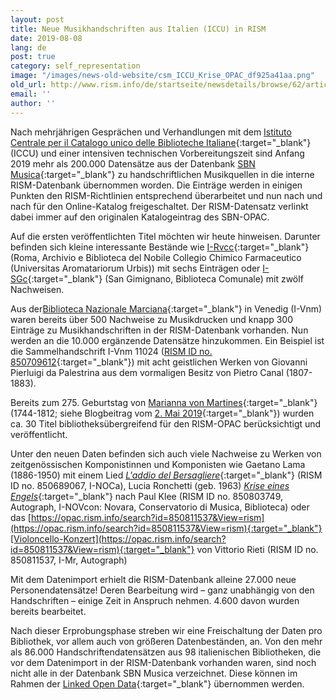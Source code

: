 ```yaml
---
layout: post
title: Neue Musikhandschriften aus Italien (ICCU) in RISM
date: 2019-08-08
lang: de
post: true
category: self_representation
image: "/images/news-old-website/csm_ICCU_Krise_OPAC_df925a41aa.png"
old_url: http://www.rism.info/de/startseite/newsdetails/browse/62/article/64/new-music-manuscripts-from-italy-iccu-in-rism.html
email: ''
author: ''
---
```



Nach mehrjährigen Gesprächen und Verhandlungen mit dem [Istituto Centrale per il Catalogo unico delle Biblioteche Italiane](https://www.iccu.sbn.it/it/){:target="_blank"} (ICCU) und einer intensiven technischen Vorbereitungszeit sind Anfang 2019 mehr als 200.000 Datensätze aus der Datenbank [SBN Musica](https://opac.sbn.it/opacsbn/opac/iccu/musica.jsp){:target="_blank"} zu handschriftlichen Musikquellen in die interne RISM-Datenbank übernommen worden. Die Einträge werden in einigen Punkten den RISM-Richtlinien entsprechend überarbeitet und nun nach und nach für den Online-Katalog freigeschaltet. Der RISM-Datensatz verlinkt dabei immer auf den originalen Katalogeintrag des SBN-OPAC.

Auf die ersten veröffentlichten Titel möchten wir heute hinweisen. Darunter befinden sich kleine interessante Bestände wie [I-Rvcc](https://opac.rism.info/search?View=rism&siglum=I-Rvcc){:target="_blank"} (Roma, Archivio e Biblioteca del Nobile Collegio Chimico Farmaceutico (Universitas Aromatariorum Urbis)) mit sechs Einträgen oder [I-SGc](https://opac.rism.info/search?View=rism&siglum=I-SGc){:target="_blank"} (San Gimignano, Biblioteca Comunale) mit zwölf Nachweisen.

Aus der[Biblioteca Nazionale Marciana](https://opac.rism.info/search?View=rism&siglum=I-Vnm){:target="_blank"} in Venedig (I-Vnm) waren bereits über 500 Nachweise zu Musikdrucken und knapp 300 Einträge zu Musikhandschriften in der RISM-Datenbank vorhanden. Nun werden an die 10.000 ergänzende Datensätze hinzukommen. Ein Beispiel ist die Sammelhandschrift I-Vnm 11024 ([RISM ID no. 850709612](https://opac.rism.info/search?id=850709612&View=rism){:target="_blank"}) mit acht geistlichen Werken von Giovanni Pierluigi da Palestrina aus dem vormaligen Besitz von Pietro Canal (1807-1883).

Bereits zum 275. Geburtstag von [Marianna von Martines](https://opac.rism.info/metaopac/perma.do?v=rism&q=-1%3d%22pe331798%22){:target="_blank"} (1744-1812; siehe Blogbeitrag vom [2. Mai 2019](/events/2019/05/02/marianna-von-martines-17441812-at-275.html){:target="_blank"}) wurden ca. 30 Titel bibliotheksübergreifend für den RISM-OPAC berücksichtigt und veröffentlicht.

Unter den neuen Daten befinden sich auch viele Nachweise zu Werken von zeitgenössischen Komponistinnen und Komponisten wie Gaetano Lama (1886-1950) mit einem Lied [_L'addio del Bersagliere_](https://opac.rism.info/search?id=850689069&View=rism){:target="_blank"} (RISM ID no. 850689067, I-NOCa), Lucia Ronchetti (geb. 1963) [_Krise eines Engels_](https://opac.rism.info/search?id=850803749&View=rism){:target="_blank"} nach Paul Klee (RISM ID no. 850803749, Autograph, I-NOVcon: Novara, Conservatorio di Musica, Biblioteca) oder das [https://opac.rism.info/search?id=850811537&View=rism](https://opac.rism.info/search?id=850811537&View=rism){:target="_blank"}[Violoncello-Konzert](https://opac.rism.info/search?id=850811537&View=rism){:target="_blank"} von Vittorio Rieti (RISM ID no. 850811537, I-Mr, Autograph)

Mit dem Datenimport erhielt die RISM-Datenbank alleine 27.000 neue Personendatensätze! Deren Bearbeitung wird – ganz unabhängig von den Handschriften – einige Zeit in Anspruch nehmen. 4.600 davon wurden bereits bearbeitet.

Nach dieser Erprobungsphase streben wir eine Freischaltung der Daten pro Bibliothek, vor allem auch von größeren Datenbeständen, an. Von den mehr als 86.000 Handschriftendatensätzen aus 98 italienischen Bibliotheken, die vor dem Datenimport in der RISM-Datenbank vorhanden waren, sind noch nicht alle in der Datenbank SBN Musica verzeichnet. Diese können im Rahmen der [Linked Open Data](https://opac.rism.info/index.php?id=10&L=0){:target="_blank"} übernommen werden.



